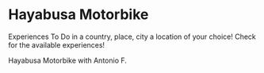 # Hayabusa Motorbike

Experiences To Do in a country, place, city a location of your choice! Check for the available experiences!

Hayabusa Motorbike with Antonio F.
